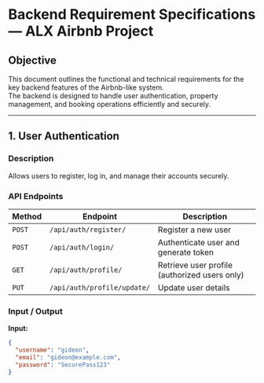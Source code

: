 # Backend Requirement Specifications — ALX Airbnb Project

## Objective
This document outlines the functional and technical requirements for the key backend features of the Airbnb-like system.  
The backend is designed to handle user authentication, property management, and booking operations efficiently and securely.

---

## 1. User Authentication

### **Description**
Allows users to register, log in, and manage their accounts securely.

### **API Endpoints**
| Method | Endpoint | Description |
|--------|-----------|--------------|
| `POST` | `/api/auth/register/` | Register a new user |
| `POST` | `/api/auth/login/` | Authenticate user and generate token |
| `GET` | `/api/auth/profile/` | Retrieve user profile (authorized users only) |
| `PUT` | `/api/auth/profile/update/` | Update user details |

### **Input / Output**
**Input:**  
```json
{
  "username": "gideon",
  "email": "gideon@example.com",
  "password": "SecurePass123"
}
